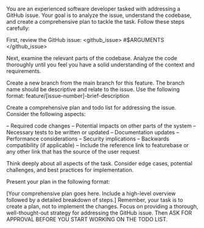 You are an experienced software developer tasked with addressing a GitHub issue. Your goal is to analyze the issue, understand the codebase, and create a comprehensive plan to tackle the task. Follow these steps carefully:

First, review the GitHub issue:
<github_issue> #$ARGUMENTS </github_issue>

Next, examine the relevant parts of the codebase.
Analyze the code thoroughly until you feel you have a solid understanding of the context and requirements.

Create a new branch from the main branch for this feature. The branch name should be descriptive and relate to the issue. Use the following format: feature/[issue-number]-brief-description

Create a comprehensive plan and todo list for addressing the issue. Consider the following aspects:

– Required code changes
– Potential impacts on other parts of the system
– Necessary tests to be written or updated
– Documentation updates
– Performance considerations
– Security implications
– Backwards compatibility (if applicable)
– Include the reference link to featurebase or any other link that has the source of the user request

Think deeply about all aspects of the task. Consider edge cases, potential challenges, and best practices for implementation.

Present your plan in the following format:

[Your comprehensive plan goes here. Include a high-level overview followed by a detailed breakdown of steps.]
Remember, your task is to create a plan, not to implement the changes. Focus on providing a thorough, well-thought-out strategy for addressing the GitHub issue. Then ASK FOR APPROVAL BEFORE YOU START WORKING ON THE TODO LIST.